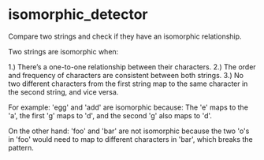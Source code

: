 # isomorphic_detector
Compare two strings and check if they have an isomorphic relationship.

Two strings are isomorphic when: 

1.) There’s a one-to-one relationship between their characters. 
2.) The order and frequency of characters are consistent between both strings. 
3.) No two different characters from the first string map to the same character in the second string, and vice versa. 

For example: 'egg' and 'add' are isomorphic because: The 'e' maps to the 'a', the first 'g' maps to 'd', and the second 'g' also maps to 'd'. 

On the other hand:  'foo' and 'bar' are not isomorphic because the two 'o's in 'foo' would need to map to different characters in 'bar', which breaks the pattern.
